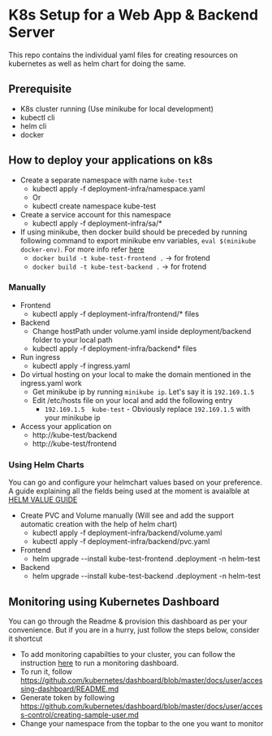 # K8s Setup for a Web App & Backend Server

This repo contains the individual yaml files for creating resources on kubernetes as well as helm chart for doing the same.

## Prerequisite
- K8s cluster running (Use minikube for local development)
- kubectl cli
- helm cli
- docker

## How to deploy your applications on k8s
- Create a separate namespace with name `kube-test`
  - kubectl apply -f deployment-infra/namespace.yaml
  - Or
  - kubectl create namespace kube-test
- Create a service account for this namespace
  - kubectl apply -f deployment-infra/sa/*
- If using minikube, then docker build should be preceded by running following command to export minikube env variables, `eval $(minikube docker-env)`. For more info refer [here](https://stackoverflow.com/questions/52310599/what-does-minikube-docker-env-mean)
  - `docker build -t kube-test-frontend .` -> for frotend 
  - `docker build -t kube-test-backend .` -> for frotend 
### Manually
- Frontend
    - kubectl apply -f deployment-infra/frontend/* files
- Backend
  - Change hostPath under volume.yaml inside deployment/backend folder to your local path
  - kubectl apply -f deployment-infra/backend* files
- Run ingress
  - kubectl apply -f ingress.yaml
- Do virtual hosting on your local to make the domain mentioned in the ingress.yaml work
  - Get minikube ip by running `minikube ip`. Let's say it is `192.169.1.5`
  - Edit /etc/hosts file on your local and add the following entry
    - `192.169.1.5  kube-test` - Obviously replace `192.169.1.5` with your minikube ip
- Access your application on
  - http://kube-test/backend
  - http://kube-test/frontend

### Using Helm Charts
You can go and configure your helmchart values based on your preference. A guide explaining all the fields being used at the moment is avaialble at [HELM VALUE GUIDE](Helm.md)
- Create PVC and Volume manually (Will see and add  the support automatic creation with the help of helm chart)
  - kubectl apply -f deployment-infra/backend/volume.yaml
  - kubectl apply -f deployment-infra/backend/pvc.yaml
- Frontend
  - helm upgrade --install kube-test-frontend .deployment -n helm-test
- Backend
  -  helm upgrade --install kube-test-backend .deployment -n helm-test

## Monitoring using Kubernetes Dashboard
You can go through the Readme & provision this dashboard as per your convenience. But if you are in a hurry, just follow the steps below, consider it shortcut
- To add monitoring capabilties to your cluster, you can follow the instruction [here](https://github.com/kubernetes/dashboard?tab=readme-ov-file#installation) to run a monitoring dashboard.
- To run it, follow https://github.com/kubernetes/dashboard/blob/master/docs/user/accessing-dashboard/README.md
- Generate token by following https://github.com/kubernetes/dashboard/blob/master/docs/user/access-control/creating-sample-user.md
- Change your namespace from the topbar to the one you want to monitor